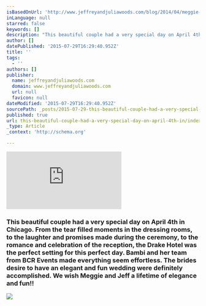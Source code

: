 ```yaml
---
isBasedOnUrl: 'http://www.jeffreyandjuliawoods.com/blog/2014/04/meggie-jeff-chicago-wedding-ph-1.html'
inLanguage: null
starred: false
keywords: []
description: "This beautiful couple had a very special day on April 4th in Chicago. \_From the tear filled moments in the dressing rooms, to the laughter and promises made dur"
author: []
datePublished: '2015-07-29T16:29:40.952Z'
title: ''
tags:
  - ''
authors: []
publisher:
  name: jeffreyandjuliawoods.com
  domain: www.jeffreyandjuliawoods.com
  url: null
  favicon: null
dateModified: '2015-07-29T16:29:40.952Z'
sourcePath: _posts/2015-07-29-this-beautiful-couple-had-a-very-special-day-on-april-4th-in.md
published: true
url: this-beautiful-couple-had-a-very-special-day-on-april-4th-in/index.html
_type: Article
_context: 'http://schema.org'

---
```

![](http://www.jeffreyandjuliawoods.com/darkroom/blog/php/text.renderer.php?f=blog/fonts/FuturaHeavy.TTF&c=%233c3c3c&s=30&bc=%23FFFFFF&ba=true&a=5&tf=uppercase&ie6=false&t=JEFF)

### This beautiful couple had a very special day on April 4th in Chicago.  From the tear filled moments in the dressing rooms, to the laughter and promises made during the ceremony, to the romance and celebration of the reception, the Drake Hotel was the perfect setting for this perfect day.  Bambi and her team from BCR Events made everything seem effortless. The  brides desire to have an elegant and fun wedding were definitely accomplished.  We wish Meggie and Jeff a lifetime of elegance and fun!!
![](https://the-grid-user-content.s3-us-west-2.amazonaws.com/f8157a07-b00d-4a4d-9a4b-309d14cc2e21.jpg)
